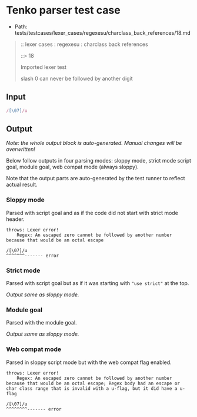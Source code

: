 # Tenko parser test case

- Path: tests/testcases/lexer_cases/regexesu/charclass_back_references/18.md

> :: lexer cases : regexesu : charclass back references
>
> ::> 18
>
> Imported lexer test
>
> slash 0 can never be followed by another digit


## Input

`````js
/[\07]/u
`````

## Output

_Note: the whole output block is auto-generated. Manual changes will be overwritten!_

Below follow outputs in four parsing modes: sloppy mode, strict mode script goal, module goal, web compat mode (always sloppy).

Note that the output parts are auto-generated by the test runner to reflect actual result.

### Sloppy mode

Parsed with script goal and as if the code did not start with strict mode header.

`````
throws: Lexer error!
    Regex: An escaped zero cannot be followed by another number because that would be an octal escape

/[\07]/u
^^^^^^^------- error
`````

### Strict mode

Parsed with script goal but as if it was starting with `"use strict"` at the top.

_Output same as sloppy mode._

### Module goal

Parsed with the module goal.

_Output same as sloppy mode._

### Web compat mode

Parsed in sloppy script mode but with the web compat flag enabled.

`````
throws: Lexer error!
    Regex: An escaped zero cannot be followed by another number because that would be an octal escape; Regex body had an escape or char class range that is invalid with a u-flag, but it did have a u-flag

/[\07]/u
^^^^^^^^------- error
`````

